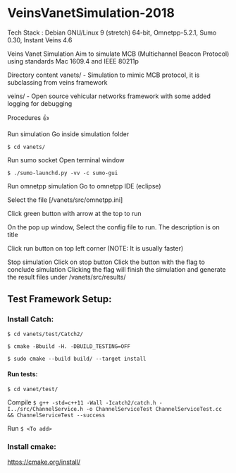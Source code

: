 # VeinsVanetSimulation-2018
Tech Stack :
Debian GNU/Linux 9 (stretch) 64-bit, Omnetpp-5.2.1,  Sumo 0.30, Instant Veins 4.6

Veins Vanet Simulation
Aim to simulate MCB (Multichannel Beacon Protocol) using standards Mac 1609.4 and IEEE 80211p

Directory content
vanets/ - Simulation to mimic MCB protocol, it is subclassing from veins framework

veins/ - Open source vehicular networks framework with some added logging for debugging



Procedures 👍

Run simulation
Go inside simulation folder

`$ cd vanets/`

Run sumo socket
Open terminal window

`$ ./sumo-launchd.py -vv -c sumo-gui`

Run omnetpp simulation
Go to omnetpp IDE (eclipse)

Select the file [/vanets/src/omnetpp.ini]

Click green button with arrow at the top to run

On the pop up window, Select the config file to run. The description is on title

Click run button on top left corner (NOTE: It is usually faster)

Stop simulation
Click on stop button
Click the button with the flag to conclude simulation
Clicking the flag will finish the simulation and generate the result files under
/vanets/src/results/

## Test Framework Setup:
### Install Catch: 

```$ cd vanets/test/Catch2/```

```$ cmake -Bbuild -H. -DBUILD_TESTING=OFF```

```$ sudo cmake --build build/ --target install```

#### Run tests:

```$ cd vanet/test/```

Compile
`$ g++ -std=c++11 -Wall -Icatch2/catch.h -I../src/ChannelService.h -o ChannelServiceTest ChannelServiceTest.cc && ChannelServiceTest --success`

Run
```$ <To add>```

### Install cmake: 
https://cmake.org/install/
 

